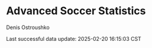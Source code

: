 # Advanced Soccer Statistics
Denis Ostroushko

<!-- gfm -->

Last successful data update: 2025-02-20 16:15:03 CST
